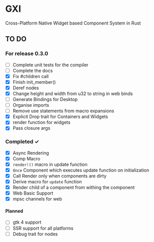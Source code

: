 # GXI

Cross-Platform Native Widget based Component System in Rust

## TO DO

### For release 0.3.0

- [ ] Complete unit tests for the compiler
- [ ] Complete the docs
- [X] Fix #children call
- [X] Finish init_member()
- [X] Deref nodes
- [X] Change height and width from u32 to string in web binds
- [ ] Generate Bindings for Desktop
- [ ] Organise imports
- [ ] Remove use statements from macro expansions
- [X] Explicit Drop trait for Containers and Widgets
- [X] render function for widgets
- [X] Pass closure args

### Completed ✓

- [x] Async Rendering
- [x] Comp Macro
- [x] `render!()` macro in update function
- [x] `Once` Component which executes update function on initialization
- [x] Call Render only when components are dirty
- [x] Derive macro for `update` function
- [x] Render child of a component from withing the component
- [X] Web Basic Support
- [X] mpsc channels for web

#### Planned

- [ ] gtk 4 support
- [ ] SSR support for all platforms
- [ ] Debug trait for nodes
